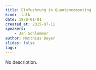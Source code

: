 ```yaml
---
title: Einfuehrung in Quantencomputing
kind: :talk
date: 1970-01-01
created_at: 2015-07-11
speakers:
    - Jan Schlemmer
author: Matthias Beyer
slides: false
tags:
---
```


No description.
